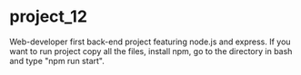 # project_12

Web-developer first back-end project featuring node.js and express. If you want to run project copy all the files, install npm, go to the directory in bash and type "npm run start". 
